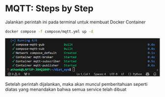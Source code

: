 # MQTT: Steps by Step
Jalankan perintah ini pada terminal untuk membuat Docker Container 
```bash
docker compose -f compose/mqtt.yml up -d
```
![Compose MQTT](/Assets/Compose_MQTT.png)

Setelah perintah dijalankan, maka akan muncul pemberitahuan seperti diatas yang menandakan bahwa semua service telah dibuat